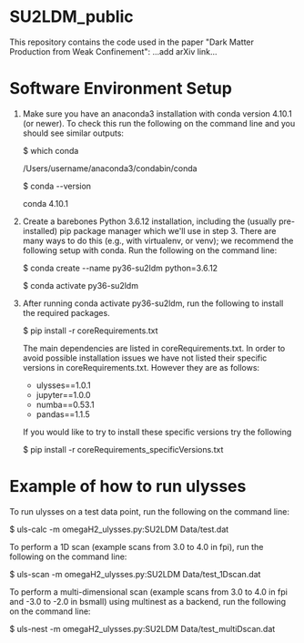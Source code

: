 # SU2LDM_public

This repository contains the code used in the paper "Dark Matter Production from Weak Confinement": ...add arXiv link...


# Software Environment Setup

1. Make sure you have an anaconda3 installation with conda version 4.10.1 (or newer). To check this run the following on the command line and you should see similar outputs:
    
    $ which conda
    
    /Users/username/anaconda3/condabin/conda
    
    $ conda --version
    
    conda 4.10.1

2. Create a barebones Python 3.6.12 installation, including the (usually pre-installed) pip package manager which we'll use in step 3. There are many ways to do this (e.g., with virtualenv, or venv); we recommend the following setup with conda. Run the following on the command line:

    $ conda create --name py36-su2ldm python=3.6.12
    
    $ conda activate py36-su2ldm

3. After running conda activate py36-su2ldm, run the following to install the required packages.

    $ pip install -r coreRequirements.txt

    The main dependencies are listed in coreRequirements.txt. In order to avoid possible installation issues we have not listed their specific versions in coreRequirements.txt. However they are as follows:
    
    - ulysses==1.0.1
    - jupyter==1.0.0
    - numba==0.53.1
    - pandas==1.1.5
    
    If you would like to try to install these specific versions try the following
    
    $ pip install -r coreRequirements_specificVersions.txt
    
# Example of how to run ulysses

To run ulysses on a test data point, run the following on the command line:

$ uls-calc -m omegaH2_ulysses.py:SU2LDM Data/test.dat

To perform a 1D scan (example scans from 3.0 to 4.0 in fpi), run the following on the command line:

$ uls-scan -m omegaH2_ulysses.py:SU2LDM Data/test_1Dscan.dat

To perform a multi-dimensional scan (example scans from 3.0 to 4.0 in fpi and -3.0 to -2.0 in bsmall) using multinest as a backend, run the following on the command line:

$ uls-nest -m omegaH2_ulysses.py:SU2LDM Data/test_multiDscan.dat
    
    